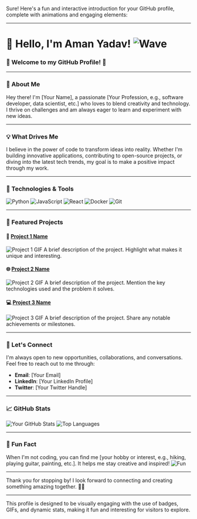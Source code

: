 Sure! Here's a fun and interactive introduction for your GitHub profile, complete with animations and engaging elements:

---

# 👋 Hello, I'm Aman Yadav! ![Wave](https://media.giphy.com/media/Ll22OhMLAlVDb8UQWe/giphy.gif)

### 🌟 Welcome to my GitHub Profile! 🌟

---

### 🚀 About Me

Hey there! I'm [Your Name], a passionate [Your Profession, e.g., software developer, data scientist, etc.] who loves to blend creativity and technology. I thrive on challenges and am always eager to learn and experiment with new ideas.

---

### 💡 What Drives Me

I believe in the power of code to transform ideas into reality. Whether I'm building innovative applications, contributing to open-source projects, or diving into the latest tech trends, my goal is to make a positive impact through my work.

---

### 🔧 Technologies & Tools

![Python](https://img.shields.io/badge/Python-3776AB?style=for-the-badge&logo=python&logoColor=white)
![JavaScript](https://img.shields.io/badge/JavaScript-F7DF1E?style=for-the-badge&logo=javascript&logoColor=black)
![React](https://img.shields.io/badge/React-20232A?style=for-the-badge&logo=react&logoColor=61DAFB)
![Docker](https://img.shields.io/badge/Docker-2496ED?style=for-the-badge&logo=docker&logoColor=white)
![Git](https://img.shields.io/badge/Git-F05032?style=for-the-badge&logo=git&logoColor=white)

---

### 🌟 Featured Projects

#### 🚀 [Project 1 Name](link)
![Project 1 GIF](https://media.giphy.com/media/Ll22OhMLAlVDb8UQWe/giphy.gif)
A brief description of the project. Highlight what makes it unique and interesting.

#### 🌐 [Project 2 Name](link)
![Project 2 GIF](https://media.giphy.com/media/JIX9t2j0ZTN9S/giphy.gif)
A brief description of the project. Mention the key technologies used and the problem it solves.

#### 💻 [Project 3 Name](link)
![Project 3 GIF](https://media.giphy.com/media/l0Exk8EUzSLsrErEQ/giphy.gif)
A brief description of the project. Share any notable achievements or milestones.

---

### 🤝 Let's Connect

I'm always open to new opportunities, collaborations, and conversations. Feel free to reach out to me through:

- **Email**: [Your Email]
- **LinkedIn**: [Your LinkedIn Profile]
- **Twitter**: [Your Twitter Handle]

---

### 📈 GitHub Stats

![Your GitHub Stats](https://github-readme-stats.vercel.app/api?username=YourGitHubUsername&show_icons=true&theme=radical&count_private=true)
![Top Languages](https://github-readme-stats.vercel.app/api/top-langs/?username=YourGitHubUsername&layout=compact&theme=radical)

---

### 🌱 Fun Fact

When I'm not coding, you can find me [your hobby or interest, e.g., hiking, playing guitar, painting, etc.]. It helps me stay creative and inspired! ![Fun](https://media.giphy.com/media/3o7TKr6wtH5vV0xVtC/giphy.gif)

---

Thank you for stopping by! I look forward to connecting and creating something amazing together. 🚀✨

---

This profile is designed to be visually engaging with the use of badges, GIFs, and dynamic stats, making it fun and interesting for visitors to explore.
